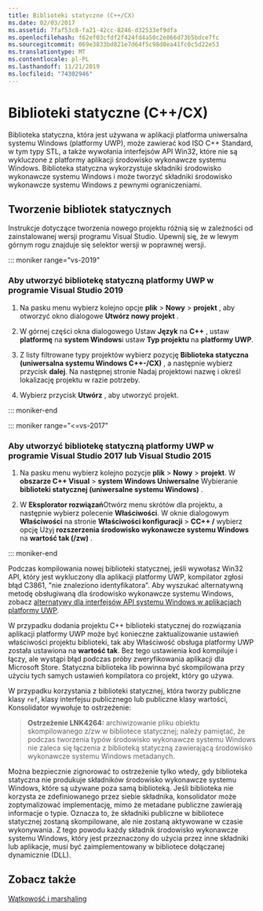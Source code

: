 ```yaml
---
title: Biblioteki statyczne (C++/CX)
ms.date: 02/03/2017
ms.assetid: 7faf53c8-fa21-42cc-8246-d32533ef9dfa
ms.openlocfilehash: f62ef03cfdf2f424fd4a50c2e866d73b5bdce7fc
ms.sourcegitcommit: 069e3833bd821e7d64f5c98d0ea41fc0c5d22e53
ms.translationtype: MT
ms.contentlocale: pl-PL
ms.lasthandoff: 11/21/2019
ms.locfileid: "74302946"
---
```

# <a name="static-libraries-ccx"></a>Biblioteki statyczne (C++/CX)

Biblioteka statyczna, która jest używana w aplikacji platforma uniwersalna systemu Windows (platformy UWP), może zawierać kod ISO C++ Standard, w tym typy STL, a także wywołania interfejsów API Win32, które nie są wykluczone z platformy aplikacji środowisko wykonawcze systemu Windows. Biblioteka statyczna wykorzystuje składniki środowisko wykonawcze systemu Windows i może tworzyć składniki środowisko wykonawcze systemu Windows z pewnymi ograniczeniami.

## <a name="creating-static-libraries"></a>Tworzenie bibliotek statycznych


Instrukcje dotyczące tworzenia nowego projektu różnią się w zależności od zainstalowanej wersji programu Visual Studio. Upewnij się, że w lewym górnym rogu znajduje się selektor wersji w poprawnej wersji.

::: moniker range="vs-2019"

### <a name="to-create-a-uwp-static-library-in-visual-studio-2019"></a>Aby utworzyć bibliotekę statyczną platformy UWP w programie Visual Studio 2019

1. Na pasku menu wybierz kolejno opcje **plik** > **Nowy** > **projekt** , aby otworzyć okno dialogowe **Utwórz nowy projekt** .

1. W górnej części okna dialogowego Ustaw **Język** na **C++** , ustaw **platformę** na **system Windows**i ustaw **Typ projektu** na **platformy UWP**. 

1. Z listy filtrowane typy projektów wybierz pozycję **Biblioteka statyczna (uniwersalna systemu Windows C++-/CX)** , a następnie wybierz przycisk **dalej**. Na następnej stronie Nadaj projektowi nazwę i określ lokalizację projektu w razie potrzeby.

1. Wybierz przycisk **Utwórz** , aby utworzyć projekt.

::: moniker-end

::: moniker range="<=vs-2017"

### <a name="to-create-a-uwp-static-library-in-visual-studio-2017-or-visual-studio-2015"></a>Aby utworzyć bibliotekę statyczną platformy UWP w programie Visual Studio 2017 lub Visual Studio 2015

1. Na pasku menu wybierz kolejno pozycje **plik** > **Nowy** > **projekt**. W **obszarze C++ Visual** > **system Windows Uniwersalne** Wybieranie **biblioteki statycznej (uniwersalne systemu Windows)** .

1. W **Eksplorator rozwiązań**Otwórz menu skrótów dla projektu, a następnie wybierz polecenie **Właściwości**. W oknie dialogowym **Właściwości** na stronie **Właściwości konfiguracji** > **CC++ /** wybierz opcję Użyj **rozszerzenia środowisko wykonawcze systemu Windows** na **wartość tak (/zw)** .

::: moniker-end

Podczas kompilowania nowej biblioteki statycznej, jeśli wywołasz Win32 API, który jest wykluczony dla aplikacji platformy UWP, kompilator zgłosi błąd C3861, "nie znaleziono identyfikatora". Aby wyszukać alternatywną metodę obsługiwaną dla środowisko wykonawcze systemu Windows, zobacz [alternatywy dla interfejsów API systemu Windows w aplikacjach platformy UWP](/uwp/win32-and-com/alternatives-to-windows-apis-uwp).

W przypadku dodania projektu C++ biblioteki statycznej do rozwiązania aplikacji platformy UWP może być konieczne zaktualizowanie ustawień właściwości projektu biblioteki, tak aby Właściwość obsługa platformy UWP została ustawiona na **wartość tak**. Bez tego ustawienia kod kompiluje i łączy, ale wystąpi błąd podczas próby zweryfikowania aplikacji dla Microsoft Store. Statyczna biblioteka lib powinna być skompilowana przy użyciu tych samych ustawień kompilatora co projekt, który go używa.

W przypadku korzystania z biblioteki statycznej, która tworzy publiczne klasy `ref`, klasy interfejsu publicznego lub publiczne klasy wartości, Konsolidator wywołuje to ostrzeżenie:

> **Ostrzeżenie LNK4264:** archiwizowanie pliku obiektu skompilowanego z/zw w bibliotece statycznej; należy pamiętać, że podczas tworzenia typów środowisko wykonawcze systemu Windows nie zaleca się łączenia z biblioteką statyczną zawierającą środowisko wykonawcze systemu Windows metadanych.

Można bezpiecznie zignorować to ostrzeżenie tylko wtedy, gdy biblioteka statyczna nie produkuje składników środowisko wykonawcze systemu Windows, które są używane poza samą biblioteką. Jeśli biblioteka nie korzysta ze zdefiniowanego przez siebie składnika, konsolidator może zoptymalizować implementację, mimo że metadane publiczne zawierają informacje o typie. Oznacza to, że składniki publiczne w bibliotece statycznej zostaną skompilowane, ale nie zostaną aktywowane w czasie wykonywania. Z tego powodu każdy składnik środowisko wykonawcze systemu Windows, który jest przeznaczony do użycia przez inne składniki lub aplikacje, musi być zaimplementowany w bibliotece dołączanej dynamicznie (DLL).

## <a name="see-also"></a>Zobacz także

[Wątkowość i marshaling](../cppcx/threading-and-marshaling-c-cx.md)
